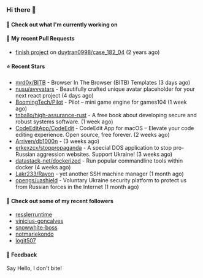 ### Hi there 👋

#### 👷 Check out what I'm currently working on

#### 🔨 My recent Pull Requests

- [finish project](https://github.com/duytran0998/case_182_04/pull/1) on [duytran0998/case_182_04](https://github.com/duytran0998/case_182_04) (2 years ago)

#### ⭐ Recent Stars

- [mrd0x/BITB](https://github.com/mrd0x/BITB) - Browser In The Browser (BITB) Templates (3 days ago)
- [nusu/avvvatars](https://github.com/nusu/avvvatars) - Beautifully crafted unique avatar placeholder for your next react project (4 days ago)
- [BoomingTech/Pilot](https://github.com/BoomingTech/Pilot) - Pilot – mini game engine for games104 (1 week ago)
- [tnballo/high-assurance-rust](https://github.com/tnballo/high-assurance-rust) - A free book about developing secure and robust systems software. (1 week ago)
- [CodeEditApp/CodeEdit](https://github.com/CodeEditApp/CodeEdit) - CodeEdit App for macOS – Elevate your code editing experience. Open source, free forever. (2 weeks ago)
- [Arriven/db1000n](https://github.com/Arriven/db1000n) -  (3 weeks ago)
- [erkexzcx/stoppropaganda](https://github.com/erkexzcx/stoppropaganda) - A special DOS application to stop pro-Russian aggression websites. Support Ukraine! (3 weeks ago)
- [datastack-net/dockerized](https://github.com/datastack-net/dockerized) - Run popular commandline tools within docker (4 weeks ago)
- [Lakr233/Rayon](https://github.com/Lakr233/Rayon) - yet another SSH machine manager (1 month ago)
- [opengs/uashield](https://github.com/opengs/uashield) - Voluntary Ukraine security platform to protect us from Russian forces in the Internet (1 month ago)

#### 👯 Check out some of my recent followers

- [resslerruntime](https://github.com/resslerruntime)
- [vinicius-goncalves](https://github.com/vinicius-goncalves)
- [snowwhite-boss](https://github.com/snowwhite-boss)
- [notmariekondo](https://github.com/notmariekondo)
- [logit507](https://github.com/logit507)

#### 💬 Feedback

Say Hello, I don't bite!